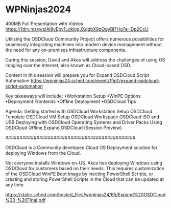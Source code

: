 # WPNinjas2024
 
400MB Full Presentation with Videos
https://1drv.ms/p/s!Al8yEpy1LdkkjqJXqqbX9pQgyBl7Hg?e=Dp2CcU

Utilizing the OSDCloud Community Project offers numerous possibilities for seamlessly integrating machines into modern device management without the need for any on-premises infrastructure components.

During this session, David and Akos will address the challenges of using OS imaging over the Internet, also known as Cloud-based OSD.

Content in this session will prepare you for Expand OSDCloud:Script Automation
https://wpninjas24.sched.com/event/1fipT/expand-osdcloud-script-automation

Key takeaways will include:
•Workstation Setup
•WinPE Options
•Deployment Frontends
•Offline Deployment
•OSDCloud Tips

Agenda:
Getting started with OSDCloud
Workstation Setup
OSDCloud Template
OSDCloud VM Setup
OSDCloud Workspace
OSDCloud ISO and USB
Deploying with OSDCloud
Operating Systems and Driver Packs
Using OSDCloud Offline
Expand OSDCloud (Session Preview)

##############################################

OSDCloud is a Community developed Cloud OS Deployment solution for deploying Windows from the Cloud.

Not everyone installs Windows en-US. Akos has deploying Windows using OSDCloud for customers based on their needs. This requires customization of the OSDCloud WinPE Boot Image by inecting PowerShell Scripts, or creating and storing PowerShell Scripts in the Cloud that can be updated at any time.

https://static.sched.com/hosted_files/wpninjas24/65/Expand%20OSDCloud%20-%20Final.pdf